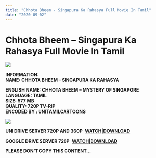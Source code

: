 ```yaml
---
title: "Chhota Bheem - Singapura Ka Rahasya Full Movie In Tamil"
date: "2020-09-02"
---
```


# Chhota Bheem – Singapura Ka Rahasya Full Movie In Tamil

[![](https://1.bp.blogspot.com/-7rL0cA9tyok/X03tY1VaSxI/AAAAAAAACrw/hdVY58_0yKEC3wcHW3rDiuakUeYJ_pAxQCLcBGAsYHQ/w400-h225/Chhota{c48f4630022c0d57354920639953d21a0626fbbe35cb91b826b45669a52e752e}2BBheem{c48f4630022c0d57354920639953d21a0626fbbe35cb91b826b45669a52e752e}2B-{c48f4630022c0d57354920639953d21a0626fbbe35cb91b826b45669a52e752e}2BSingapura{c48f4630022c0d57354920639953d21a0626fbbe35cb91b826b45669a52e752e}2BKa{c48f4630022c0d57354920639953d21a0626fbbe35cb91b826b45669a52e752e}2BRahasya.jpg)](https://1.bp.blogspot.com/-7rL0cA9tyok/X03tY1VaSxI/AAAAAAAACrw/hdVY58_0yKEC3wcHW3rDiuakUeYJ_pAxQCLcBGAsYHQ/s1280/Chhota{c48f4630022c0d57354920639953d21a0626fbbe35cb91b826b45669a52e752e}2BBheem{c48f4630022c0d57354920639953d21a0626fbbe35cb91b826b45669a52e752e}2B-{c48f4630022c0d57354920639953d21a0626fbbe35cb91b826b45669a52e752e}2BSingapura{c48f4630022c0d57354920639953d21a0626fbbe35cb91b826b45669a52e752e}2BKa{c48f4630022c0d57354920639953d21a0626fbbe35cb91b826b45669a52e752e}2BRahasya.jpg)

**INFORMATION:  
NAME: CHHOTA BHEEM – SINGAPURA KA RAHASYA**

**ENGLISH NAME: CHHOTA BHEEM – MYSTERY OF SINGAPORE  
LANGUAGE: TAMIL  
SIZE: 577 MB  
QUALITY: 720P TV-RIP  
ENCODED BY :** **UNITAMILCARTOONS**

[![](https://1.bp.blogspot.com/-cG5a4TWa1dk/X03t2ek9dHI/AAAAAAAACr4/JkzstVdJ3Egni045VAYHu6Pjl06qWzF8gCLcBGAsYHQ/w300-h400/Chhota{c48f4630022c0d57354920639953d21a0626fbbe35cb91b826b45669a52e752e}2BBheem{c48f4630022c0d57354920639953d21a0626fbbe35cb91b826b45669a52e752e}2B-{c48f4630022c0d57354920639953d21a0626fbbe35cb91b826b45669a52e752e}2BSingapura{c48f4630022c0d57354920639953d21a0626fbbe35cb91b826b45669a52e752e}2BKa{c48f4630022c0d57354920639953d21a0626fbbe35cb91b826b45669a52e752e}2BRahasyaPn.jpg)](https://1.bp.blogspot.com/-cG5a4TWa1dk/X03t2ek9dHI/AAAAAAAACr4/JkzstVdJ3Egni045VAYHu6Pjl06qWzF8gCLcBGAsYHQ/s1600/Chhota{c48f4630022c0d57354920639953d21a0626fbbe35cb91b826b45669a52e752e}2BBheem{c48f4630022c0d57354920639953d21a0626fbbe35cb91b826b45669a52e752e}2B-{c48f4630022c0d57354920639953d21a0626fbbe35cb91b826b45669a52e752e}2BSingapura{c48f4630022c0d57354920639953d21a0626fbbe35cb91b826b45669a52e752e}2BKa{c48f4630022c0d57354920639953d21a0626fbbe35cb91b826b45669a52e752e}2BRahasyaPn.jpg)

**UNI DRIVE SERVER 720P AND 360P**  **[WATCH](https://gplinks.co/dHlbuK4)|[DOWNLOAD](https://gplinks.co/Wb6hWI)**

**GOOGLE DRIVE SERVER 720P**  **[WATCH|DOWNLOAD](https://gplinks.co/Ga1R)**

**PLEASE DON’T COPY THIS CONTENT…**
